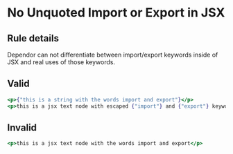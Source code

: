 # No Unquoted Import or Export in JSX

## Rule details

Dependor can not differentiate between import/export keywords inside of JSX and real uses of those keywords.

## Valid

```jsx
<p>{"this is a string with the words import and export"}</p>
<p>this is a jsx text node with escaped {"import"} and {"export"} keywords</p>
```

## Invalid

```jsx
<p>this is a jsx text node with the words import and export</p>
```
